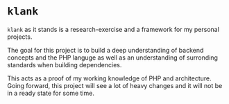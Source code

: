 # `klank`

`klank` as it stands is a research-exercise and a framework for my personal projects. 

The goal for this project is to build a deep understanding of backend concepts and the PHP languge as well as an understanding of surronding standards when building dependencies.

This acts as a proof of my working knowledge of PHP and architecture. Going forward, this project will see a lot of heavy changes and it will not be in a ready state for some time.

